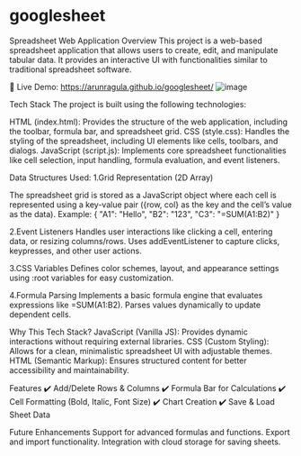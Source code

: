 # googlesheet
Spreadsheet Web Application
Overview
This project is a web-based spreadsheet application that allows users to create, edit, and manipulate tabular data. It provides an interactive UI with functionalities similar to traditional spreadsheet software.

🔗 Live Demo: https://arunragula.github.io/googlesheet/
![image](https://github.com/user-attachments/assets/b30f887f-bac1-4b55-b8c4-8294322cfad4)

Tech Stack
The project is built using the following technologies:

HTML (index.html): Provides the structure of the web application, including the toolbar, formula bar, and spreadsheet grid.
CSS (style.css): Handles the styling of the spreadsheet, including UI elements like cells, toolbars, and dialogs.
JavaScript (script.js): Implements core spreadsheet functionalities like cell selection, input handling, formula evaluation, and event listeners.

Data Structures Used:
1.Grid Representation (2D Array)

The spreadsheet grid is stored as a JavaScript object where each cell is represented using a key-value pair ({row, col} as the key and the cell’s value as the data).
Example:
{
  "A1": "Hello",
  "B2": "123",
  "C3": "=SUM(A1:B2)"
}

2.Event Listeners
Handles user interactions like clicking a cell, entering data, or resizing columns/rows.
Uses addEventListener to capture clicks, keypresses, and other user actions.

3.CSS Variables
Defines color schemes, layout, and appearance settings using :root variables for easy customization.

4.Formula Parsing
Implements a basic formula engine that evaluates expressions like =SUM(A1:B2).
Parses values dynamically to update dependent cells.

Why This Tech Stack?
JavaScript (Vanilla JS): Provides dynamic interactions without requiring external libraries.
CSS (Custom Styling): Allows for a clean, minimalistic spreadsheet UI with adjustable themes.
HTML (Semantic Markup): Ensures structured content for better accessibility and maintainability.

Features
✔️ Add/Delete Rows & Columns
✔️ Formula Bar for Calculations
✔️ Cell Formatting (Bold, Italic, Font Size)
✔️ Chart Creation
✔️ Save & Load Sheet Data

Future Enhancements
Support for advanced formulas and functions.
Export and import functionality.
Integration with cloud storage for saving sheets.
